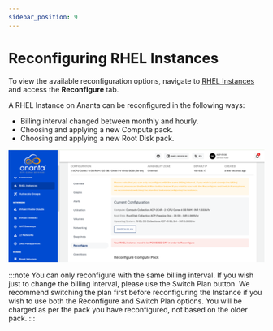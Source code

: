```yaml
---
sidebar_position: 9
---
```

# Reconfiguring RHEL Instances

To view the available reconfiguration options, navigate to [RHEL Instances](AboutRHELInstances.md) and access the **Reconfigure** tab.

A RHEL Instance on Ananta can be reconfigured in the following ways:

- Billing interval changed between monthly and hourly.
- Choosing and applying a new Compute pack.
- Choosing and applying a new Root Disk pack.

![Reconfiguring RHEL Instances](img/Reconfiguring1.png)

:::note
You can only reconfigure with the same billing interval. If you wish just to change the billing interval, please use the Switch Plan button. We recommend switching the plan first before reconfiguring the Instance if you wish to use both the Reconfigure and Switch Plan options. You will be charged as per the pack you have reconfigured, not based on the older pack.
:::


